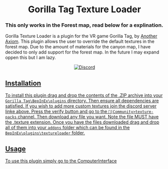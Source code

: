 <h1 align="center"><br>Gorilla Tag Texture Loader</h1>
<h3>This only works in the Forest map, read below for a explination.</h3>

Gorilla Texture Loader is a plugin for the VR game Gorilla Tag, by <a href="https://www.gorillatagvr.com/">Another Axiom</a>. This plugin allows the user to override the default textures in the forest map. Due to the amount of materials for the canyon map, I have decided to only add support for the forest map. In the future I may expand oppen this but I am lazy.

<div align="center">
  <a href="https://discord.gg/rxSEV6PqJu">
  <img src="https://img.shields.io/discord/1058184246335897671?color=%235865F2&label=Crafterbot%27s%20Discord&logo=discord" alt="Discord">
</div>

## Installation
To install this plugin drag and drop the contents of the .ZIP archive into your ``Gorilla Tag\BepInEx\plugins`` directory. Then ensure all dependencies are satisfied. If you wish to add more custom textures join the discord server linke above. Press the verify button and go to the ``🏡|Community>texture-packs`` channel. Then download any file you want. Note the file MUST have the .texture extension. Once you have the files downloaded drag and drop all of them into your ``addons`` folder which can be found in the ``BepInEx\plugins\textureloader`` folder.
## Usage
To use this plugin simply go to the [ComputerInterface]()
